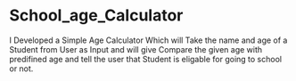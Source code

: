 # School_age_Calculator
I Developed a Simple Age Calculator Which will Take the name and age of a Student from User as Input and will give Compare the given age with predifined age and tell the user that Student is eligable for going to school or not.
